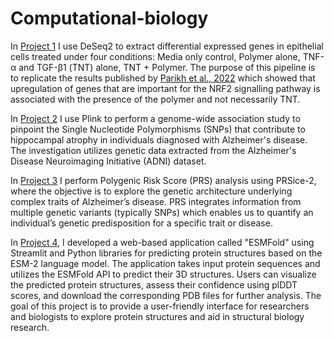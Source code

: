 # Computational-biology

In [Project 1](https://rpubs.com/Seymour22/biofunctional_polymer_prevents_retinal_scarring) I use DeSeq2 to extract differential expressed genes in epithelial cells treated under four conditions: Media only control, Polymer alone, TNF-α and TGF-β1 (TNT) alone, TNT + Polymer. The purpose of this pipeline is to replicate the results published by [Parikh et al., 2022](https://pubmed.ncbi.nlm.nih.gov/35589753/) which showed that upregulation of genes that are important for the NRF2 signalling pathway is associated with the presence of the polymer and not necessarily TNT.


In [Project 2](https://rpubs.com/Seymour22/GWAS_analysis) I use Plink to perform a genome-wide association study to pinpoint the Single Nucleotide Polymorphisms (SNPs) that contribute to hippocampal atrophy in individuals diagnosed with Alzheimer's disease. The investigation utilizes genetic data extracted from the Alzheimer's Disease Neuroimaging Initiative (ADNI) dataset.

In [Project 3](https://rpubs.com/Seymour22/PRS_analysis) I perform Polygenic Risk Score (PRS) analysis using PRSice-2, where the objective is to explore the genetic architecture underlying complex traits of Alzheimer’s disease. PRS integrates information from multiple genetic variants (typically SNPs) which enables us to quantify an individual’s genetic predisposition for a specific trait or disease. 

In [Project 4](https://github.com/Seymour22/Computational-biology/tree/main/Protein_pred), I developed a web-based application called "ESMFold" using Streamlit and Python libraries for predicting protein structures based on the ESM-2 language model. The application takes input protein sequences and utilizes the ESMFold API to predict their 3D structures. Users can visualize the predicted protein structures, assess their confidence using plDDT scores, and download the corresponding PDB files for further analysis. The goal of this project is to provide a user-friendly interface for researchers and biologists to explore protein structures and aid in structural biology research.
